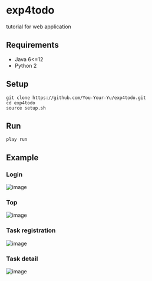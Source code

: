 # exp4todo
tutorial for web application

## Requirements
- Java 6<=12
- Python 2

## Setup
```
git clone https://github.com/You-Your-Yu/exp4todo.git
cd exp4todo
source setup.sh
```

## Run
```
play run
```

## Example
### Login
![image](https://user-images.githubusercontent.com/32360019/77074045-8aa27380-6a33-11ea-898b-956e0950a0c6.png)
### Top
![image](https://user-images.githubusercontent.com/32360019/77074158-ba517b80-6a33-11ea-9cae-c1017c42a3d5.png)
### Task registration
![image](https://user-images.githubusercontent.com/32360019/77074214-d3f2c300-6a33-11ea-8c30-8389d57745cc.png)
### Task detail
![image](https://user-images.githubusercontent.com/32360019/77074258-ec62dd80-6a33-11ea-9e0b-b0833e258348.png)
